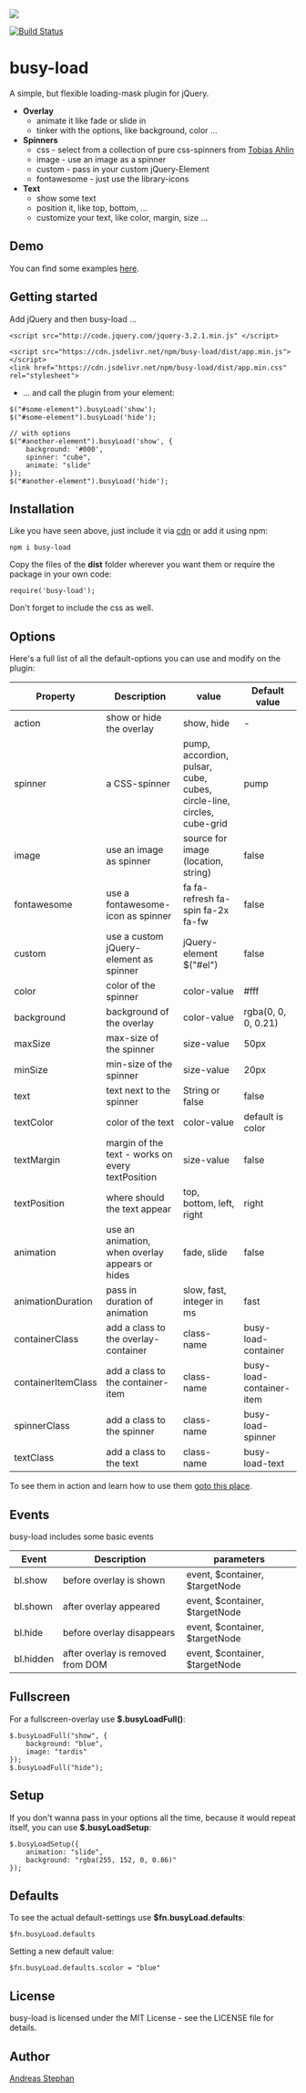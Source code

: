 [![](https://data.jsdelivr.com/v1/package/npm/busy-load/badge)](https://www.jsdelivr.com/package/npm/busy-load)

[![Build Status](https://travis-ci.org/piccard21/busy-loadsvg?branch=master)](https://travis-ci.org/piccard21/busy-load.svg?branch=master)
# busy-load

A simple, but flexible loading-mask plugin for jQuery.

* **Overlay**
  * animate it like fade or slide in
  * tinker with the options, like background, color ...  
* **Spinners**
  * css - select from a collection of pure css-spinners from [Tobias Ahlin](http://tobiasahlin.com/spinkit/)
  * image - use an image as a spinner
  * custom - pass in your custom jQuery-Element
  * fontawesome - just use the library-icons
* **Text**
  * show some text 
  * position it, like top, bottom, ...
  * customize your text, like color, margin, size ... 

## Demo

You can find some examples [here](https://piccard21.github.io/busy-load/).

## Getting started

Add jQuery and then busy-load ...

```
<script src="http://code.jquery.com/jquery-3.2.1.min.js" </script>

<script src="https://cdn.jsdelivr.net/npm/busy-load/dist/app.min.js"></script>
<link href="https://cdn.jsdelivr.net/npm/busy-load/dist/app.min.css" rel="stylesheet">
```

* ... and call the plugin from your element:

```
$("#some-element").busyLoad('show');
$("#some-element").busyLoad('hide');	

// with options
$("#another-element").busyLoad('show', {
	background: '#000',
	spinner: "cube",
	animate: "slide"
});
$("#another-element").busyLoad('hide');

```


## Installation

Like you have seen above, just include it via [cdn](https://www.jsdelivr.com/package/npm/busy-load) or add it using npm: 
 
```
npm i busy-load
```

Copy the files of the **dist** folder wherever you want them or require the package in your own code:

```
require('busy-load'); 
```

Don't forget to include the css as well.


## Options

Here's a full list of all the default-options you can use and modify on the plugin:

 
Property              | Description       | value      | Default value
-------------         | -------------     | -------------    | -------------
action                | show or hide the overlay | show, hide | -
spinner           | a CSS-spinner     | pump, accordion, pulsar, cube, cubes, circle-line, circles, cube-grid | pump
image        		  | use an image as spinner  | source for image (location, string)  | false
fontawesome   		  | use a fontawesome-icon as spinner  | fa fa-refresh fa-spin fa-2x fa-fw | false
custom        		  | use a custom jQuery-element as spinner  | jQuery-element $("#el")  | false
color             	  | color of the spinner  | color-value   | #fff
background             	  | background of the overlay  | color-value   | rgba(0, 0, 0, 0.21)
maxSize        		  | max-size of the spinner  | size-value  | 50px
minSize        		  | min-size of the spinner  | size-value  | 20px
text 		          | text next to the spinner | String or false   | false
textColor 		          | color of the text | color-value      | default is color
textMargin 		          | margin of the text - works on every textPosition | size-value   | false
textPosition 		          | where should the text appear | top, bottom, left, right   | right
animation 		          | use an animation, when overlay appears or hides| fade, slide | false 
animationDuration 		          | pass in duration of animation | slow, fast, integer in ms | fast 
containerClass 		          | add a class to the overlay-container | class-name | busy-load-container 
containerItemClass 		          | add a class to the container-item | class-name | busy-load-container-item
spinnerClass 		          | add a class to the spinner | class-name | busy-load-spinner
textClass 		          | add a class to the text | class-name | busy-load-text


To see them in action and learn how to use them [goto this place](https://piccard21.github.io/busy-load/).

## Events

busy-load includes some basic events

Event              | Description       | parameters       
-------------         | -------------     | -------------    
bl.show                | before overlay is shown | event, $container, $targetNode
bl.shown                | after overlay appeared | event, $container, $targetNode
bl.hide                | before overlay disappears | event, $container, $targetNode
bl.hidden                | after overlay is removed from DOM | event, $container, $targetNode 

## Fullscreen

For a fullscreen-overlay use **$.busyLoadFull()**:

```        
$.busyLoadFull("show", {
	background: "blue",
	image: "tardis"
});
$.busyLoadFull("hide");
```    

## Setup

If you don't wanna pass in your options all the time, because it would repeat itself, you can use **$.busyLoadSetup**:
 
```        
$.busyLoadSetup({
	animation: "slide",
	background: "rgba(255, 152, 0, 0.86)"
}); 
```         

## Defaults

To see the actual default-settings use **$fn.busyLoad.defaults**:
 
```        
$fn.busyLoad.defaults
```     

Setting a new default value:

```        
$fn.busyLoad.defaults.scolor = "blue"
```     

## License

busy-load is licensed under the MIT License - see the LICENSE file for details.


## Author
[Andreas Stephan](https://cafe-serendipity.com)